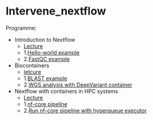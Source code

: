 # Intervene_nextflow


Programme:
- Introduction to Nextflow
   - [Lecture](./Introduction_workflows.pdf)
   - 1.[Hello-world example](https://yetulaxman.github.io/containers-workflows/hands-on/day4/hello-world-nextflow.html)
   - 2.[FastQC example](https://yetulaxman.github.io/containers-workflows/hands-on/day4/fastqc_nextflow.html)
- Biocontainers
   - [letcure](./Biocontainers.pdf)
   - 1.[BLAST example](https://yetulaxman.github.io/containers-workflows/hands-on/day2/blast.html)
   - 2.[WGS analysis with DeepVariant container](https://yetulaxman.github.io/containers-workflows/hands-on/day2/deepvariant.html)
- Nextflow with containers in HPC systems
   - [Lecture](./Nextflow_singularity_containers.pdf)
   - 1.[nf-core pipeline](https://yetulaxman.github.io/containers-workflows/hands-on/day4/nf-core.html)
   - 2.[Run nf-core pipeline with hyperqueue executor](https://yetulaxman.github.io/containers-workflows/hands-on/day4/nf-core-hyperqueue.html)


